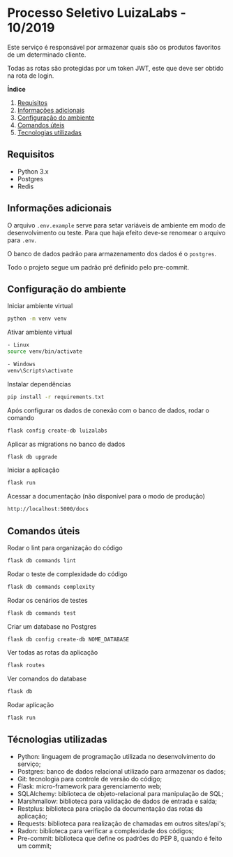 # Processo Seletivo LuizaLabs - 10/2019

Este serviço é responsável por armazenar quais são os produtos favoritos de um determinado cliente.

Todas as rotas são protegidas por um token JWT, este que deve ser obtido na rota de login.

**Índice**
1. [Requisitos](#cs0)
2. [Informações adicionais](#cs1)
3. [Configuração do ambiente](#cs2)
4. [Comandos úteis](#cs3)
4. [Tecnologias utilizadas](#cs4)

## Requisitos <a name="cs0"></a>
- Python 3.x
- Postgres
- Redis

## Informações adicionais <a name="cs1"></a>
O arquivo `.env.example` serve para setar variáveis de ambiente em modo de desenvolvimento ou teste.
Para que haja efeito deve-se renomear o arquivo para `.env`.

O banco de dados padrão para armazenamento dos dados é o `postgres`.

Todo o projeto segue um padrão pré definido pelo pre-commit.

## Configuração do ambiente <a name="cs2"></a>
Iniciar ambiente virtual
````bash
python -m venv venv
````

Ativar ambiente virtual
````bash
- Linux
source venv/bin/activate

- Windows
venv\Scripts\activate
````

Instalar dependências
````bash
pip install -r requirements.txt
````

Após configurar os dados de conexão com o banco de dados, rodar o comando
````bash
flask config create-db luizalabs
````

Aplicar as migrations no banco de dados
````bash
flask db upgrade
````

Iniciar a aplicação
````bash
flask run
````

Acessar a documentação (não disponível para o modo de produção)
````bash
http://localhost:5000/docs
````

## Comandos úteis <a name="cs3"></a>
Rodar o lint para organização do código
````bash
flask db commands lint
````

Rodar o teste de complexidade do código
````bash
flask db commands complexity
````

Rodar os cenários de testes
````bash
flask db commands test
````

Criar um database no Postgres
````bash
flask db config create-db NOME_DATABASE
````

Ver todas as rotas da aplicação
````bash
flask routes
````

Ver comandos do database
````bash
flask db
````

Rodar aplicação
````bash
flask run
````

## Técnologias utilizadas

- Python: linguagem de programação utilizada no desenvolvimento do serviço;
- Postgres: banco de dados relacional utilizado para armazenar os dados;
- Git: tecnologia para controle de versão do código;
- Flask: micro-framework para gerenciamento web;
- SQLAlchemy: biblioteca de objeto-relacional para manipulação de SQL;
- Marshmallow: biblioteca para validação de dados de entrada e saída;
- Restplus: biblioteca para criação da documentação das rotas da aplicação;
- Requests: biblioteca para realização de chamadas em outros sites/api's;
- Radon: biblioteca para verificar a complexidade dos códigos;
- Pre-commit: biblioteca que define os padrões do PEP 8, quando é feito um commit;

